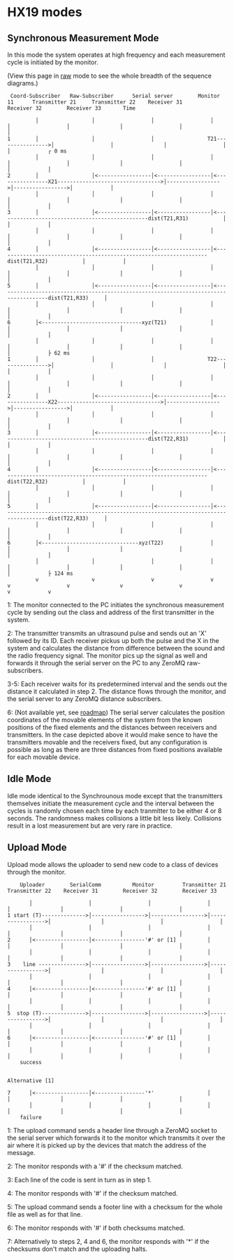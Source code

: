 # HX19 modes

## Synchronous Measurement Mode

In this mode the system operates at high frequency and each measurement cycle is initiated by the monitor.

(View this page in [raw](https://github.com/hexamite/hx19-java/raw/master/Operating-Modes.md) mode to see the whole breadth of the sequence diagrams.)
    
     Coord-Subscriber   Raw-Subscriber      Serial server        Monitor 11      Transmitter 21     Transmitter 22    Receiver 31        Receiver 32        Receiver 33       Time
                                                                                                                                                                      
             │                 │                  │                  │                  │                  │                │                  │                  │                
    1        │                 │                  │                 T21---------------->│                  │                │                  │                  │            ┌ 0 ms     
             │                 │                  │                  │                  │                  │                │                  │                  │            │   
    2        │                 │<-----------------│<-----------------│<----------------X21--------------------------------->│----------------->│----------------->│            │   
             │                 │                  │                  │                  │                  │                │                  │                  │            │   
    3        │                 │<-----------------│<-----------------│<------------------------------------------------dist(T21,R31)           │                  │            │   
             │                 │                  │                  │                  │                  │                │                  │                  │            │   
    4        │                 │<-----------------│<-----------------│<-------------------------------------------------------------------dist(T21,R32)           │            │   
             │                 │                  │                  │                  │                  │                │                  │                  │            │   
    5        │                 │<-----------------│<-----------------│<--------------------------------------------------------------------------------------dist(T21,R33)     │   
             │                 │                  │                  │                  │                  │                │                  │                  │            │   
    6        │<--------------------------------xyz(T21)              │                  │                  │                │                  │                  │            │   
             │                 │                  │                  │                  │                  │                │                  │                  │            ├ 62 ms
    1        │                 │                  │                 T22---------------->│                  │                │                  │                  │            │   
             │                 │                  │                  │                  │                  │                │                  │                  │            │   
    2        │                 │<-----------------│<-----------------│<----------------X22--------------------------------->│----------------->│----------------->│            │   
             │                 │                  │                  │                  │                  │                │                  │                  │            │   
    3        │                 │<-----------------│<-----------------│<------------------------------------------------dist(T22,R31)           │                  │            │   
             │                 │                  │                  │                  │                  │                │                  │                  │            │   
    4        │                 │<-----------------│<-----------------│<-------------------------------------------------------------------dist(T22,R32)           │            │   
             │                 │                  │                  │                  │                  │                │                  │                  │            │   
    5        │                 │<-----------------│<-----------------│<--------------------------------------------------------------------------------------dist(T22,R33)     │   
             │                 │                  │                  │                  │                  │                │                  │                  │            │   
    6        │<-------------------------------xyz(T22)               │                  │                  │                │                  │                  │            │   
             │                 │                  │                  │                  │                  │                │                  │                  │            ├ 124 ms
             v                 v                  v                  v                  v                  v                v                  v                  v            v
            

1:   The monitor connected to the PC initiates the synchronous measurement cycle by sending out the class and address of the first transmitter in the system.
  
2:   The transmitter transmits an ultrasound pulse and sends out an 'X' followed by its ID. Each receiver pickus up both the pulse and the X<ID> in the 
     system and calculates the distance from difference between the sound and the radio frequency signal. The monitor pics up the signal as well and forwards it 
     through the serial server on the PC to any ZeroMQ raw-subscribers.
  
3-5: Each receiver waits for its predetermined interval and the sends out the distance it calculated in step 2. The distance flows through the monitor, and the
     serial server to any ZeroMQ distance subscribers.
       
6:   (Not available yet, see [roadmap](README.md#roadmap)) The serial server calculates the position coordinates of the movable elements of the system from the known positions of the fixed elements and the distances
     between receivers and transmitters. In the case depicted above it would make sence to have the transmitters movable and the receivers fixed, but any configuration
     is possible as long as there are three distances from fixed positions available for each movable device.


## Idle Mode

Idle mode identical to the Synchrounous mode except that the transmitters themselves initiate the measurement
cycle and the interval between the cycles is randomly chosen each time by each tranmitter to be either 4 or 8 seconds.
The randomness makes collisions a little bit less likely. Collisions result in a lost measurement but are very rare
in practice.

## Upload Mode

Upload mode allows the uploader to send new code to a class of devices through the monitor.
    
        Uploader        SerialComm          Monitor         Transmitter 21     Transmitter 22    Receiver 31        Receiver 32        Receiver 33
                                                                                                                                                  
           │                  │                  │                  │                  │                │                  │                  │                
    1 start (T)-------------->│----------------->│----------------->│----------------->│                │                  │                  │                
           │                  │                  │                  │                  │                │                  │                  │                
    2      │<-----------------│<----------------'#' or [1]          │                  │                │                  │                  │                
           │                  │                  │                  │                  │                │                  │                  │                
    3    line --------------->│----------------->│----------------->│----------------->│                │                  │                  │                
           │                  │                  │                  │                  │                │                  │                  │                
    4      │<-----------------│<----------------'#' or [1]          │                  │                │                  │                  │                
           │                  │                  │                  │                  │                │                  │                  │                
    5  stop (T)-------------->│----------------->│----------------->│----------------->│                │                  │                  │                
           │                  │                  │                  │                  │                │                  │                  │                
    6      │<-----------------│<----------------'#' or [1]          │                  │                │                  │                  │                
           │                  │                  │                  │                  │                │                  │                  │                
        success
           
        
    Alternative [1]
        
    7      │<-----------------│<----------------'*'                 │                  │                │                  │                  │                
           │                  │                  │                  │                  │                │                  │                  │  
        failure
    
    
1: The upload command sends a header line through a ZeroMQ socket to the serial server which forwards it to the monitor which transmits it over
   the air where it is picked up by the devices that match the address of the message.
   
2: The monitor responds with a '#' if the checksum matched.
   
3: Each line of the code is sent in turn as in step 1.

4: The monitor responds with '#' if the checksum matched.

5: The upload command sends a footer line with a checksum for the whole file as well as for that line.

6: The monitor responds with '#' if both checksums matched.

7: Alternatively to steps 2, 4 and 6, the monitor responds with '*' if the checksums don't match and the uploading halts.














